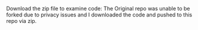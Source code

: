Download the zip file to examine code:
The Original repo was unable to be forked due to privacy issues and I downloaded the code and pushed to this repo via zip.
